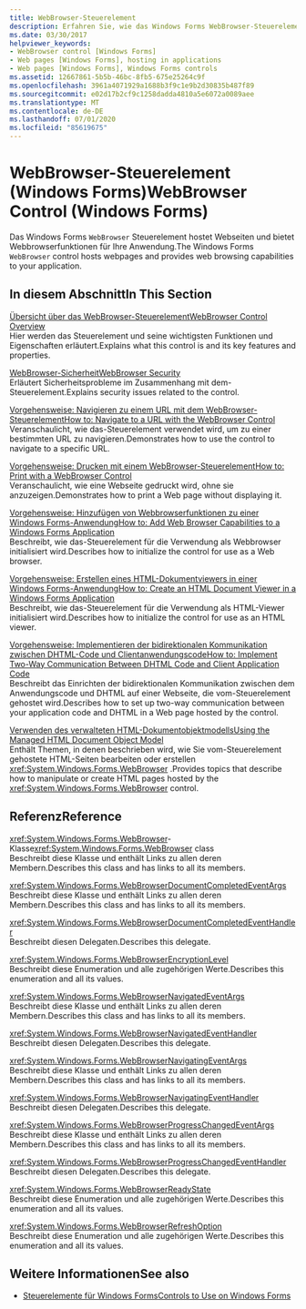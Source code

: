 ```yaml
---
title: WebBrowser-Steuerelement
description: Erfahren Sie, wie das Windows Forms WebBrowser-Steuerelement Webseiten hostet und Webbrowserfunktionen für Ihre Anwendung bereitstellt.
ms.date: 03/30/2017
helpviewer_keywords:
- WebBrowser control [Windows Forms]
- Web pages [Windows Forms], hosting in applications
- Web pages [Windows Forms], Windows Forms controls
ms.assetid: 12667861-5b5b-46bc-8fb5-675e25264c9f
ms.openlocfilehash: 3961a4071929a1688b3f9c1e9b2d30835b487f89
ms.sourcegitcommit: e02d17b2cf9c1258dadda4810a5e6072a0089aee
ms.translationtype: MT
ms.contentlocale: de-DE
ms.lasthandoff: 07/01/2020
ms.locfileid: "85619675"
---
```

# <a name="webbrowser-control-windows-forms"></a><span data-ttu-id="eac15-103">WebBrowser-Steuerelement (Windows Forms)</span><span class="sxs-lookup"><span data-stu-id="eac15-103">WebBrowser Control (Windows Forms)</span></span>
<span data-ttu-id="eac15-104">Das Windows Forms `WebBrowser` Steuerelement hostet Webseiten und bietet Webbrowserfunktionen für Ihre Anwendung.</span><span class="sxs-lookup"><span data-stu-id="eac15-104">The Windows Forms `WebBrowser` control hosts webpages and provides web browsing capabilities to your application.</span></span>  
  
## <a name="in-this-section"></a><span data-ttu-id="eac15-105">In diesem Abschnitt</span><span class="sxs-lookup"><span data-stu-id="eac15-105">In This Section</span></span>  
 [<span data-ttu-id="eac15-106">Übersicht über das WebBrowser-Steuerelement</span><span class="sxs-lookup"><span data-stu-id="eac15-106">WebBrowser Control Overview</span></span>](webbrowser-control-overview.md)  
 <span data-ttu-id="eac15-107">Hier werden das Steuerelement und seine wichtigsten Funktionen und Eigenschaften erläutert.</span><span class="sxs-lookup"><span data-stu-id="eac15-107">Explains what this control is and its key features and properties.</span></span>  
  
 [<span data-ttu-id="eac15-108">WebBrowser-Sicherheit</span><span class="sxs-lookup"><span data-stu-id="eac15-108">WebBrowser Security</span></span>](webbrowser-security.md)  
 <span data-ttu-id="eac15-109">Erläutert Sicherheitsprobleme im Zusammenhang mit dem-Steuerelement.</span><span class="sxs-lookup"><span data-stu-id="eac15-109">Explains security issues related to the control.</span></span>  
  
 [<span data-ttu-id="eac15-110">Vorgehensweise: Navigieren zu einem URL mit dem WebBrowser-Steuerelement</span><span class="sxs-lookup"><span data-stu-id="eac15-110">How to: Navigate to a URL with the WebBrowser Control</span></span>](how-to-navigate-to-a-url-with-the-webbrowser-control.md)  
 <span data-ttu-id="eac15-111">Veranschaulicht, wie das-Steuerelement verwendet wird, um zu einer bestimmten URL zu navigieren.</span><span class="sxs-lookup"><span data-stu-id="eac15-111">Demonstrates how to use the control to navigate to a specific URL.</span></span>  
  
 [<span data-ttu-id="eac15-112">Vorgehensweise: Drucken mit einem WebBrowser-Steuerelement</span><span class="sxs-lookup"><span data-stu-id="eac15-112">How to: Print with a WebBrowser Control</span></span>](how-to-print-with-a-webbrowser-control.md)  
 <span data-ttu-id="eac15-113">Veranschaulicht, wie eine Webseite gedruckt wird, ohne sie anzuzeigen.</span><span class="sxs-lookup"><span data-stu-id="eac15-113">Demonstrates how to print a Web page without displaying it.</span></span>  
  
 [<span data-ttu-id="eac15-114">Vorgehensweise: Hinzufügen von Webbrowserfunktionen zu einer Windows Forms-Anwendung</span><span class="sxs-lookup"><span data-stu-id="eac15-114">How to: Add Web Browser Capabilities to a Windows Forms Application</span></span>](how-to-add-web-browser-capabilities-to-a-windows-forms-application.md)  
 <span data-ttu-id="eac15-115">Beschreibt, wie das-Steuerelement für die Verwendung als Webbrowser initialisiert wird.</span><span class="sxs-lookup"><span data-stu-id="eac15-115">Describes how to initialize the control for use as a Web browser.</span></span>  
  
 [<span data-ttu-id="eac15-116">Vorgehensweise: Erstellen eines HTML-Dokumentviewers in einer Windows Forms-Anwendung</span><span class="sxs-lookup"><span data-stu-id="eac15-116">How to: Create an HTML Document Viewer in a Windows Forms Application</span></span>](how-to-create-an-html-document-viewer-in-a-windows-forms-application.md)  
 <span data-ttu-id="eac15-117">Beschreibt, wie das-Steuerelement für die Verwendung als HTML-Viewer initialisiert wird.</span><span class="sxs-lookup"><span data-stu-id="eac15-117">Describes how to initialize the control for use as an HTML viewer.</span></span>  
  
 [<span data-ttu-id="eac15-118">Vorgehensweise: Implementieren der bidirektionalen Kommunikation zwischen DHTML-Code und Clientanwendungscode</span><span class="sxs-lookup"><span data-stu-id="eac15-118">How to: Implement Two-Way Communication Between DHTML Code and Client Application Code</span></span>](implement-two-way-com-between-dhtml-and-client.md)  
 <span data-ttu-id="eac15-119">Beschreibt das Einrichten der bidirektionalen Kommunikation zwischen dem Anwendungscode und DHTML auf einer Webseite, die vom-Steuerelement gehostet wird.</span><span class="sxs-lookup"><span data-stu-id="eac15-119">Describes how to set up two-way communication between your application code and DHTML in a Web page hosted by the control.</span></span>  
  
 [<span data-ttu-id="eac15-120">Verwenden des verwalteten HTML-Dokumentobjektmodells</span><span class="sxs-lookup"><span data-stu-id="eac15-120">Using the Managed HTML Document Object Model</span></span>](using-the-managed-html-document-object-model.md)  
 <span data-ttu-id="eac15-121">Enthält Themen, in denen beschrieben wird, wie Sie vom-Steuerelement gehostete HTML-Seiten bearbeiten oder erstellen <xref:System.Windows.Forms.WebBrowser> .</span><span class="sxs-lookup"><span data-stu-id="eac15-121">Provides topics that describe how to manipulate or create HTML pages hosted by the <xref:System.Windows.Forms.WebBrowser> control.</span></span>  
  
## <a name="reference"></a><span data-ttu-id="eac15-122">Referenz</span><span class="sxs-lookup"><span data-stu-id="eac15-122">Reference</span></span>  
 <span data-ttu-id="eac15-123"><xref:System.Windows.Forms.WebBrowser>-Klasse</span><span class="sxs-lookup"><span data-stu-id="eac15-123"><xref:System.Windows.Forms.WebBrowser> class</span></span>  
 <span data-ttu-id="eac15-124">Beschreibt diese Klasse und enthält Links zu allen deren Membern.</span><span class="sxs-lookup"><span data-stu-id="eac15-124">Describes this class and has links to all its members.</span></span>  
  
 <xref:System.Windows.Forms.WebBrowserDocumentCompletedEventArgs>  
 <span data-ttu-id="eac15-125">Beschreibt diese Klasse und enthält Links zu allen deren Membern.</span><span class="sxs-lookup"><span data-stu-id="eac15-125">Describes this class and has links to all its members.</span></span>  
  
 <xref:System.Windows.Forms.WebBrowserDocumentCompletedEventHandler>  
 <span data-ttu-id="eac15-126">Beschreibt diesen Delegaten.</span><span class="sxs-lookup"><span data-stu-id="eac15-126">Describes this delegate.</span></span>  
  
 <xref:System.Windows.Forms.WebBrowserEncryptionLevel>  
 <span data-ttu-id="eac15-127">Beschreibt diese Enumeration und alle zugehörigen Werte.</span><span class="sxs-lookup"><span data-stu-id="eac15-127">Describes this enumeration and all its values.</span></span>  
  
 <xref:System.Windows.Forms.WebBrowserNavigatedEventArgs>  
 <span data-ttu-id="eac15-128">Beschreibt diese Klasse und enthält Links zu allen deren Membern.</span><span class="sxs-lookup"><span data-stu-id="eac15-128">Describes this class and has links to all its members.</span></span>  
  
 <xref:System.Windows.Forms.WebBrowserNavigatedEventHandler>  
 <span data-ttu-id="eac15-129">Beschreibt diesen Delegaten.</span><span class="sxs-lookup"><span data-stu-id="eac15-129">Describes this delegate.</span></span>  
  
 <xref:System.Windows.Forms.WebBrowserNavigatingEventArgs>  
 <span data-ttu-id="eac15-130">Beschreibt diese Klasse und enthält Links zu allen deren Membern.</span><span class="sxs-lookup"><span data-stu-id="eac15-130">Describes this class and has links to all its members.</span></span>  
  
 <xref:System.Windows.Forms.WebBrowserNavigatingEventHandler>  
 <span data-ttu-id="eac15-131">Beschreibt diesen Delegaten.</span><span class="sxs-lookup"><span data-stu-id="eac15-131">Describes this delegate.</span></span>  
  
 <xref:System.Windows.Forms.WebBrowserProgressChangedEventArgs>  
 <span data-ttu-id="eac15-132">Beschreibt diese Klasse und enthält Links zu allen deren Membern.</span><span class="sxs-lookup"><span data-stu-id="eac15-132">Describes this class and has links to all its members.</span></span>  
  
 <xref:System.Windows.Forms.WebBrowserProgressChangedEventHandler>  
 <span data-ttu-id="eac15-133">Beschreibt diesen Delegaten.</span><span class="sxs-lookup"><span data-stu-id="eac15-133">Describes this delegate.</span></span>  
  
 <xref:System.Windows.Forms.WebBrowserReadyState>  
 <span data-ttu-id="eac15-134">Beschreibt diese Enumeration und alle zugehörigen Werte.</span><span class="sxs-lookup"><span data-stu-id="eac15-134">Describes this enumeration and all its values.</span></span>  
  
 <xref:System.Windows.Forms.WebBrowserRefreshOption>  
 <span data-ttu-id="eac15-135">Beschreibt diese Enumeration und alle zugehörigen Werte.</span><span class="sxs-lookup"><span data-stu-id="eac15-135">Describes this enumeration and all its values.</span></span>  
  
## <a name="see-also"></a><span data-ttu-id="eac15-136">Weitere Informationen</span><span class="sxs-lookup"><span data-stu-id="eac15-136">See also</span></span>

- [<span data-ttu-id="eac15-137">Steuerelemente für Windows Forms</span><span class="sxs-lookup"><span data-stu-id="eac15-137">Controls to Use on Windows Forms</span></span>](controls-to-use-on-windows-forms.md)
